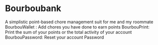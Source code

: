 # Bourboubank
A simplistic point-based chore management suit for me and my roommate
BourbouWallet : Add chores you have done to earn points
BourbouPrint: Print the sum of your points or the total activity of your account
BourbouPassword: Reset your account Password
